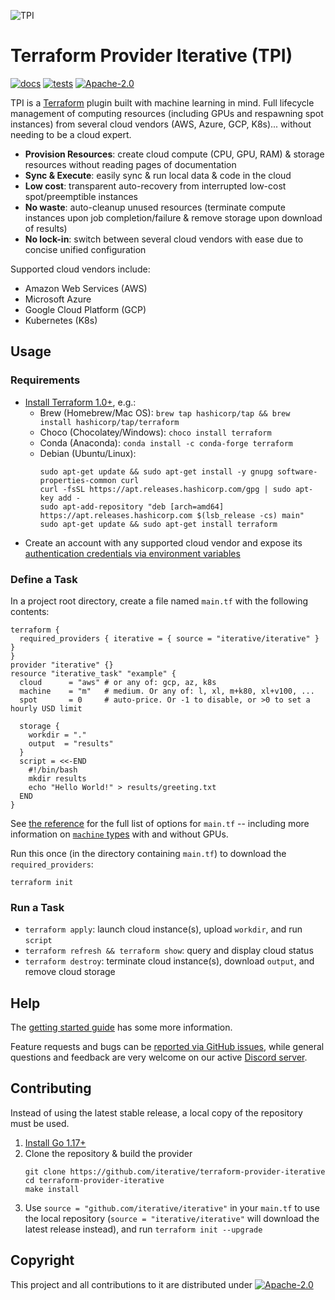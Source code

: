 ![TPI](https://static.iterative.ai/img/cml/banner-terraform.png)

# Terraform Provider Iterative (TPI)

[![docs](https://img.shields.io/badge/-docs-5c4ee5?logo=terraform)](https://registry.terraform.io/providers/iterative/iterative/latest/docs)
[![tests](https://img.shields.io/github/workflow/status/iterative/terraform-provider-iterative/Test?label=tests&logo=GitHub)](https://github.com/iterative/terraform-provider-iterative/actions/workflows/test.yml)
[![Apache-2.0][licence-badge]][licence-file]

TPI is a [Terraform](https://terraform.io) plugin built with machine learning in mind. Full lifecycle management of computing resources (including GPUs and respawning spot instances) from several cloud vendors (AWS, Azure, GCP, K8s)... without needing to be a cloud expert.

- **Provision Resources**: create cloud compute (CPU, GPU, RAM) & storage resources without reading pages of documentation
- **Sync & Execute**: easily sync & run local data & code in the cloud
- **Low cost**: transparent auto-recovery from interrupted low-cost spot/preemptible instances
- **No waste**: auto-cleanup unused resources (terminate compute instances upon job completion/failure & remove storage upon download of results)
- **No lock-in**: switch between several cloud vendors with ease due to concise unified configuration

Supported cloud vendors include:

- Amazon Web Services (AWS)
- Microsoft Azure
- Google Cloud Platform (GCP)
- Kubernetes (K8s)

## Usage

### Requirements

- [Install Terraform 1.0+](https://learn.hashicorp.com/tutorials/terraform/install-cli#install-terraform), e.g.:
  + Brew (Homebrew/Mac OS): `brew tap hashicorp/tap && brew install hashicorp/tap/terraform`
  + Choco (Chocolatey/Windows): `choco install terraform`
  + Conda (Anaconda): `conda install -c conda-forge terraform`
  + Debian (Ubuntu/Linux):
    ```
    sudo apt-get update && sudo apt-get install -y gnupg software-properties-common curl
    curl -fsSL https://apt.releases.hashicorp.com/gpg | sudo apt-key add -
    sudo apt-add-repository "deb [arch=amd64] https://apt.releases.hashicorp.com $(lsb_release -cs) main"
    sudo apt-get update && sudo apt-get install terraform
    ```
- Create an account with any supported cloud vendor and expose its [authentication credentials via environment variables](https://registry.terraform.io/providers/iterative/iterative/latest/docs/guides/authentication)

### Define a Task

In a project root directory, create a file named `main.tf` with the following contents:

```hcl
terraform {
  required_providers { iterative = { source = "iterative/iterative" } }
}
provider "iterative" {}
resource "iterative_task" "example" {
  cloud      = "aws" # or any of: gcp, az, k8s
  machine    = "m"   # medium. Or any of: l, xl, m+k80, xl+v100, ...
  spot       = 0     # auto-price. Or -1 to disable, or >0 to set a hourly USD limit

  storage {
    workdir = "."
    output  = "results"
  }
  script = <<-END
    #!/bin/bash
    mkdir results
    echo "Hello World!" > results/greeting.txt
  END
}
```

See [the reference](https://registry.terraform.io/providers/iterative/iterative/latest/docs/resources/task#argument-reference) for the full list of options for `main.tf` -- including more information on [`machine` types](https://registry.terraform.io/providers/iterative/iterative/latest/docs/resources/task#machine-type) with and without GPUs.

Run this once (in the directory containing `main.tf`) to download the `required_providers`:

```
terraform init
```

### Run a Task

- `terraform apply`: launch cloud instance(s), upload `workdir`, and run `script`
- `terraform refresh && terraform show`: query and display cloud status
- `terraform destroy`: terminate cloud instance(s), download `output`, and remove cloud storage

## Help

The [getting started guide](https://registry.terraform.io/providers/iterative/iterative/latest/docs/guides/getting-started) has some more information.

Feature requests and bugs can be [reported via GitHub issues](https://github.com/iterative/terraform-provider-iterative/issues), while general questions and feedback are very welcome on our active [Discord server](https://discord.gg/bzA6uY7).

## Contributing

Instead of using the latest stable release, a local copy of the repository must be used.

1. [Install Go 1.17+](https://golang.org/doc/install)
2. Clone the repository & build the provider
   ```
   git clone https://github.com/iterative/terraform-provider-iterative
   cd terraform-provider-iterative
   make install
   ```
3. Use `source = "github.com/iterative/iterative"` in your `main.tf` to use the local repository (`source = "iterative/iterative"` will download the latest release instead), and run `terraform init --upgrade`

## Copyright

This project and all contributions to it are distributed under [![Apache-2.0][licence-badge]][licence-file]

[licence-badge]: https://img.shields.io/badge/licence-Apache%202.0-blue
[licence-file]: https://github.com/iterative/terraform-provider-iterative/blob/master/LICENSE
